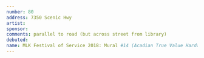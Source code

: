 ```yaml
---
number: 80
address: 7350 Scenic Hwy
artist:
sponsor:
comments: parallel to road (but across street from library)
debuted:
name: MLK Festival of Service 2018: Mural #14 (Acadian True Value Hardware)
---
```

